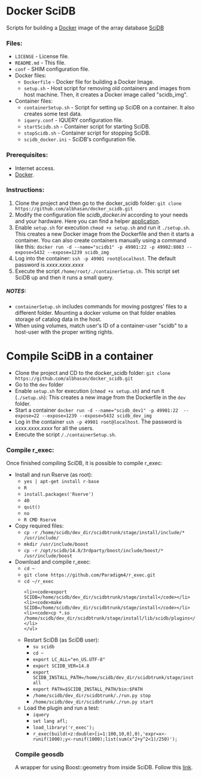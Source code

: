 Docker SciDB
============

Scripts for building a <a href="http://www.docker.com/">Docker</a> image of the array database <a href="http://www.scidb.org/">SciDB</a> 

<h3>Files:</h3>
<ul>
	<li><code>LICENSE</code> - License file.</li>
	<li><code>README.md</code> - This file.</li>
	<li><code>conf</code> - SHIM configuration file.</li>
	<li>Docker files:
		<ul>
			<li><code>Dockerfile</code> - Docker file for building a Docker Image.</li>		
			<li><code>setup.sh</code> - Host script for removing old containers and images from host machine. Then, it creates a Docker image called "scidb_img".</li>
		</ul>
	</li>
	<li>Container files:
		<ul>
			<li><code>containerSetup.sh</code> - Script for setting up SciDB on a container. It also creates some test data.</li>		
			<li><code>iquery.conf</code> - IQUERY configuration file.</li>
			<li><code>startScidb.sh</code> - Container script for starting SciDB.</li>
			<li><code>stopScidb.sh</code> - Container script for stopping SciDB.</li>
			<li><code>scidb_docker.ini</code> - SciDB's configuration file.</li>
		</ul>
	</li>
</ul>


<h3>Prerequisites:</h3>
<ul>
	<li>Internet access.</li>
	<li><a href="http://www.docker.com/">Docker</a>.</li>
</ul>


<h3>Instructions:</h3>
<ol>
	<li>Clone the project and then go to the docker_scidb folder: <code>git clone https://github.com/albhasan/docker_scidb.git</code></li>
	<li>Modify the configuration file <em>scidb_docker.ini</em> according to your needs and your hardware. Here you can find a helper <a href="https://github.com/Paradigm4/configurator">application</a>.</li>
	<li>Enable <code>setup.sh</code> for execution <code>chmod +x setup.sh</code> and run it <code>./setup.sh</code>. This creates a new Docker image from the Dockerfile and then it starts a container. You can also create containers manually using a command like this: <code>docker run -d --name="scidb1" -p 49901:22 -p 49902:8083 --expose=5432 --expose=1239 scidb_img</code></li>
	<li>Log into the container: <code>ssh -p 49901 root@localhost</code>. The default password is <em>xxxx.xxxx.xxxx</em></li>
	<li>Execute the script <code>/home/root/./containerSetup.sh</code>. This script set SciDB up and then it runs a small query.</li>
</ol> 


<h5>NOTES:</h5>
<ul>
	<li><code>containerSetup.sh</code> includes commands for moving postgres' files to a different folder. Mounting a docker volume on that folder enables storage of catalog data in the host.</li>
	<li>When using volumes, match user's ID of a container-user "scidb" to a host-user with the proper writing rights.</li>
</ul>


Compile SciDB in a container
============================

<ul>
	<li>Clone the project and CD to the docker_scidb folder: <code>git clone https://github.com/albhasan/docker_scidb.git</code></li>
	<li>Go to the <code>dev</code> folder</li>
	<li>Enable <code>setup.sh</code> for execution (<code>chmod +x setup.sh</code>) and run it (<code>./setup.sh</code>): This creates a new image from the Dockerfile in the <code>dev</code> folder. </li>
	<li>Start a container <code>docker run -d --name="scidb_dev1" -p 49901:22  --expose=22 --expose=1239 --expose=5432 scidb_dev_img</code></li>
	<li>Log in the container <code>ssh -p 49901 root@localhost</code>. The password is <em>xxxx.xxxx.xxxx</em> for all the users.</li>
	<li>Execute the script <code>/./containerSetup.sh</code>.</li>
</ul>



<h3>Compile r_exec:</h3>

Once finished compiling SciDB, it is possible to compile r_exec:

<ul>

<li>Install and run Rserve (as root):
	<ul>
	<li><code>yes | apt-get install r-base</code></li>
	<li><code>R</code></li>
	<li><code>install.packages('Rserve')</code></li>
	<li><code>40</code></li>
	<li><code>quit()</code></li>
	<li><code>no</code></li>
        <li><code>R CMD Rserve</code></li>
	</ul>
</li>
<li>Copy required files:
	<ul>
	<li><code>cp -r /home/scidb/dev_dir/scidbtrunk/stage/install/include/* /usr/include/</code></li>
	<li><code>mkdir /usr/include/boost</code></li>
	<li><code>cp -r /opt/scidb/14.8/3rdparty/boost/include/boost/* /usr/include/boost</code></li>
	</ul>
</li>
<li>Download and compile r_exec:
	<ul>
	<li><code>cd ~</code></li>
	<li><code>git clone https://github.com/Paradigm4/r_exec.git</code></li>
	<li><code>cd ~/r_exec</code></li>

	<li><code>export SCIDB=/home/scidb/dev_dir/scidbtrunk/stage/install</code></li>
	<li><code>make SCIDB=/home/scidb/dev_dir/scidbtrunk/stage/install</code></li>
	<li><code>cp *.so /home/scidb/dev_dir/scidbtrunk/stage/install/lib/scidb/plugins</code></li>
	</ul>
</li>
<li>Restart SciDB (as SciDB user):
	<ul>
	<li><code>su scidb</code></li>
	<li><code>cd ~</code></li>
	<li><code>export LC_ALL="en_US.UTF-8"</code></li>
	<li><code>export SCIDB_VER=14.8</code></li>
	<li><code>export SCIDB_INSTALL_PATH=/home/scidb/dev_dir/scidbtrunk/stage/install</code></li>
	<li><code>export PATH=$SCIDB_INSTALL_PATH/bin:$PATH</code></li>
	<li><code>/home/scidb/dev_dir/scidbtrunk/./run.py stop</code></li>
	<li><code>/home/scidb/dev_dir/scidbtrunk/./run.py start</code></li>
	</ul>
</li>
<li>Load the plugin and run a test:
	<ul>
	<li><code>iquery</code></li>
	<li><code>set lang afl;</code></li>
	<li><code>load_library('r_exec');</code></li>
        <li><code>r_exec(build(&lt;z:double&gt;[i=1:100,10,0],0),'expr=x&lt;-runif(1000);y&lt;-runif(1000);list(sum(x^2+y^2&lt;1)/250)');</code></li>
	</ul>
</li>
</ul>


<h3>Compile geosdb</h3>
A wrapper for using Boost::geometry from inside SciDB. Follow this <a href="http://github.com/albhasan/geosdb">link</a>.

